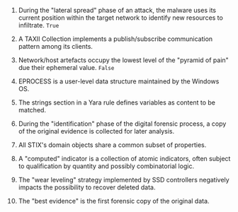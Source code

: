 1. During the "lateral spread" phase of an attack, the malware uses its current position within the target network to identify new resources to infiltrate. `True`

2. A TAXII Collection implements a publish/subscribe communication pattern among its clients.

3. Network/host artefacts occupy the lowest level of the "pyramid of pain" due their ephemeral value. `False`

4. EPROCESS is a user-level data structure maintained by the Windows OS.

5. The strings section in a Yara rule defines variables as content to be matched.

6. During the "identification" phase of the digital forensic process, a copy of the original evidence is collected for later analysis.

7. All STIX's domain objects share a common subset of properties.

8. A "computed" indicator is a collection of atomic indicators, often subject to qualification by quantity and possibly combinatorial logic.

9. The "wear leveling" strategy implemented by SSD controllers negatively impacts the possibility to recover deleted data.

10. The "best evidence" is the first forensic copy of the original data.
